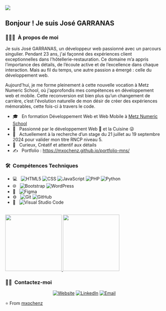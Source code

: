 <img src="https://i.postimg.cc/TYgg76MS/Linked-In-Banner.png">

<h2> Bonjour ! Je suis José GARRANAS</h2>

<h3> 👨🏻‍💻 &nbsp;À propos de moi </h3>

<p>Je suis José GARRANAS, un développeur web passionné avec un parcours singulier. Pendant 23 ans, j'ai façonné des expériences client exceptionnelles dans l'hôtellerie-restauration. Ce domaine m’a appris l’importance des détails, de l’écoute active et de l’excellence dans chaque interaction. Mais au fil du temps, une autre passion a émergé : celle du développement web.</p>
<p>Aujourd'hui, je me forme pleinement à cette nouvelle vocation à Metz Numeric School, où j'approfondis mes compétences en développement web et mobile. Cette reconversion est bien plus qu’un changement de carrière, c’est l'évolution naturelle de mon désir de créer des expériences mémorables, cette fois-ci à travers le code.</p>

- 🎓 &nbsp; En formation Développement Web et Web Mobile à [Metz Numeric School](https://www.metz-numeric-school.fr/fr)
- 🌱 &nbsp; Passionné par le développement Web 🤪 et la Cuisine 😜
- 💼 &nbsp; Actuellement à la recherche d’un stage du 21 juillet au 19 septembre 2024 pour valider mon titre RNCP niveau 5.
- 🎨 &nbsp; Curieux, Créatif et attentif aux détails
- ✍️ &nbsp; Portfolio : https://mxochenz.github.io/portfolio-mns/

<h3> 🛠 &nbsp;Compétences Techniques</h3>

- 💻 &nbsp;
  ![HTML5](https://img.shields.io/badge/-HTML5-333333?style=flat&logo=HTML5)
  ![CSS](https://img.shields.io/badge/-CSS-333333?style=flat&logo=CSS3&logoColor=1572B6)
  ![JavaScript](https://img.shields.io/badge/-JavaScript-333333?style=flat&logo=javascript)
  ![PHP](https://img.shields.io/badge/-PHP-333333?style=flat&logo=php)
  ![Python](https://img.shields.io/badge/-Python-333333?style=flat&logo=python)
- 🌐 &nbsp;
  ![Bootstrap](https://img.shields.io/badge/-Bootstrap-333333?style=flat&logo=bootstrap&logoColor=563D7C)
  ![WordPress](https://img.shields.io/badge/-WordPress-333333?style=flat&logo=wordpress)
- 🎨 &nbsp;
  ![Figma](https://img.shields.io/badge/-Figma-333333?style=flat&logo=figma)
- ⚙️ &nbsp;
  ![Git](https://img.shields.io/badge/-Git-333333?style=flat&logo=git)
  ![GitHub](https://img.shields.io/badge/-GitHub-333333?style=flat&logo=github)
- 🔧 &nbsp;
  ![Visual Studio Code](https://img.shields.io/badge/-VS%20Code-333333?style=flat&logo=vscode)

<br/>

<a href="https://github.com/mxochenz">
  <img height="180em" src="https://github-readme-stats.vercel.app/api?username=mxochenz&theme=buefy&show_icons=true" />
  <img height="180em" src="https://github-readme-stats.vercel.app/api/top-langs/?username=mxochenz&theme=buefy&layout=compact" />
</a>

<br/>

<h3> 🤝🏻 &nbsp;Contactez-moi </h3>

<p align="center">
<a href="https://mxochenz.github.io/portfolio-mns/"><img alt="Website" src="https://img.shields.io/badge/Website-Portfolio-blue?style=flat-square&logo=google-chrome"></a>
<a href="https://www.linkedin.com/in/jose-garranas/"><img alt="LinkedIn" src="https://img.shields.io/badge/LinkedIn-José%20Garranas-blue?style=flat-square&logo=linkedin"></a>
<a href="mailto:jose.garranas@hotmail.com"><img alt="Email" src="https://img.shields.io/badge/Email-jose.garranas@hotmail.com-blue?style=flat-square&logo=gmail"></a>
</p>

⭐️ From [mxochenz](https://github.com/mxochenz)
